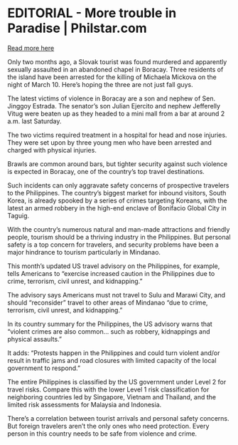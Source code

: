 # EDITORIAL - More trouble in Paradise | Philstar.com

[Read more here](https://www.philstar.com/opinion/2025/05/26/2445756/editorial-more-trouble-paradise)

Only two months ago, a Slovak tourist was found murdered and apparently sexually assaulted in an abandoned chapel in Boracay. Three residents of the island have been arrested for the killing of Michaela Mickova on the night of March 10. Here’s hoping the three are not just fall guys.

The latest victims of violence in Boracay are a son and nephew of Sen. Jinggoy Estrada. The senator’s son Julian Ejercito and nephew Jefferelly Vitug were beaten up as they headed to a mini mall from a bar at around 2 a.m. last Saturday.

The two victims required treatment in a hospital for head and nose injuries. They were set upon by three young men who have been arrested and charged with physical injuries.

Brawls are common around bars, but tighter security against such violence is expected in Boracay, one of the country’s top travel destinations.

Such incidents can only aggravate safety concerns of prospective travelers to the Philippines. The country’s biggest market for inbound visitors, South Korea, is already spooked by a series of crimes targeting Koreans, with the latest an armed robbery in the high-end enclave of Bonifacio Global City in Taguig.

With the country’s numerous natural and man-made attractions and friendly people, tourism should be a thriving industry in the Philippines. But personal safety is a top concern for travelers, and security problems have been a major hindrance to tourism particularly in Mindanao.

This month’s updated US travel advisory on the Philippines, for example, tells Americans to “exercise increased caution in the Philippines due to crime, terrorism, civil unrest, and kidnapping.”

The advisory says Americans must not travel to Sulu and Marawi City, and should “reconsider” travel to other areas of Mindanao “due to crime, terrorism, civil unrest, and kidnapping.”

In its country summary for the Philippines, the US advisory warns that “violent crimes are also common… such as robbery, kidnappings and physical assaults.”

It adds: “Protests happen in the Philippines and could turn violent and/or result in traffic jams and road closures with limited capacity of the local government to respond.”

The entire Philippines is classified by the US government under Level 2 for travel risks. Compare this with the lower Level 1 risk classification for neighboring countries led by Singapore, Vietnam and Thailand, and the limited risk assessments for Malaysia and Indonesia.

There’s a correlation between tourist arrivals and personal safety concerns. But foreign travelers aren’t the only ones who need protection. Every person in this country needs to be safe from violence and crime.
